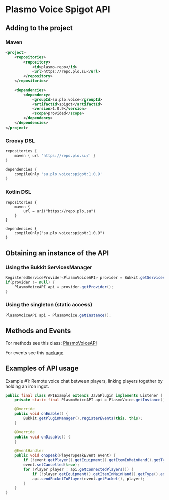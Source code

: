 # Plasmo Voice Spigot API

## Adding to the project

### Maven

```xml
<project>
    <repositories>
        <repository>
            <id>plasmo-repo</id>
            <url>https://repo.plo.su</url>
        </repository>
    </repositories>
    
    <dependencies>
        <dependency>
            <groupId>su.plo.voice</groupId>
            <artifactId>spigot</artifactId>
            <version>1.0.9</version>
            <scope>provided</scope>
        </dependency>
    </dependencies>
</project>
```

### Groovy DSL

```groovy
repositories {
    maven { url 'https://repo.plo.su/' }
}

dependencies {
    compileOnly 'su.plo.voice:spigot:1.0.9'
}
```

### Kotlin DSL

```
repositories {
    maven {
        url = uri("https://repo.plo.su")
    }
}

dependencies {
    compileOnly("su.plo.voice:spigot:1.0.9")
}
```

## Obtaining an instance of the API

### Using the Bukkit ServicesManager

```java
RegisteredServiceProvider<PlasmoVoiceAPI> provider = Bukkit.getServicesManager().getRegistration(PlasmoVoiceAPI.class);
if(provider != null) {
    PlasmoVoiceAPI api = provider.getProvider();
}
```

### Using the singleton (static access)

```java
PlasmoVoiceAPI api = PlasmoVoice.getInstance();
```

## Methods and Events

For methods see this class: [PlasmoVoiceAPI](https://github.com/plasmoapp/plasmo-voice/tree/main-spigot/src/main/java/su/plo/voice/PlasmoVoiceAPI.java)

For events see this [package](https://github.com/plasmoapp/plasmo-voice/tree/main-spigot/src/main/java/su/plo/voice/events)

## Examples of API usage

Example #1: Remote voice chat between players, linking players together by holding an iron ingot.

```java
public final class APIExample extends JavaPlugin implements Listener {
    private static final PlasmoVoiceAPI api = PlasmoVoice.getInstance();

    @Override
    public void onEnable() {
        Bukkit.getPluginManager().registerEvents(this, this);
    }

    @Override
    public void onDisable() {
    }

    @EventHandler
    public void onSpeak(PlayerSpeakEvent event) {
        if (!event.getPlayer().getEquipment().getItemInMainHand().getType().equals(Material.IRON_INGOT)) return;
        event.setCancelled(true);
        for (Player player : api.getConnectedPlayers()) {
            if (!player.getEquipment().getItemInMainHand().getType().equals(Material.IRON_INGOT)) continue;
            api.sendPacketToPlayer(event.getPacket(), player);
        }
    }
}
```